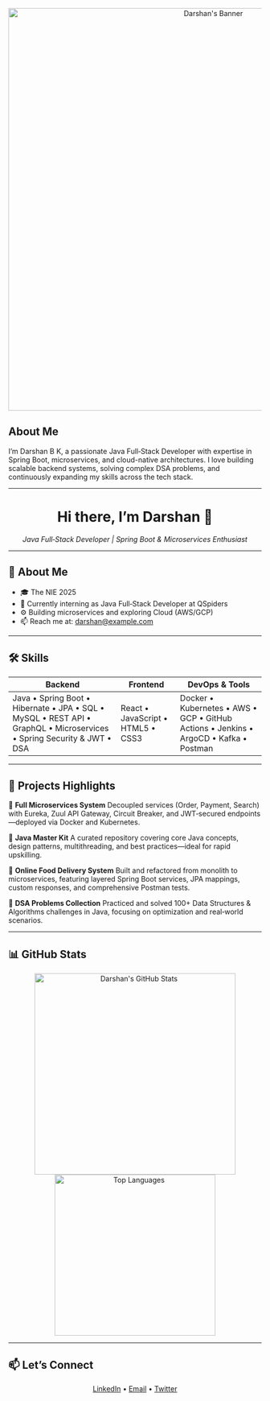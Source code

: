 <!-- Banner / Header -->

<p align="center">
  <img src="https://raw.githubusercontent.com/DarshanBK812/DarshanBK812/main/assets/banner.png" alt="Darshan's Banner" width="800"/>
</p>

<!-- About Me -->

## About Me

I’m Darshan B K, a passionate Java Full‑Stack Developer with expertise in Spring Boot, microservices, and cloud-native architectures. I love building scalable backend systems, solving complex DSA problems, and continuously expanding my skills across the tech stack.

---

<h1 align="center">Hi there, I’m Darshan 👋</h1>
<p align="center">
  <em>Java Full‑Stack Developer | Spring Boot &amp; Microservices Enthusiast</em>
</p>

---

## 🔭 About Me

* 🎓 The NIE 2025
* 💼 Currently interning as Java Full‑Stack Developer at QSpiders
* ⚙️ Building microservices and exploring Cloud (AWS/GCP)
* 📫 Reach me at: <a href="mailto:darshan@example.com">[darshan@example.com](mailto:darshan@example.com)</a>

---

## 🛠️ Skills

| Backend                                                                                                               | Frontend                          | DevOps & Tools                                                                        |
| --------------------------------------------------------------------------------------------------------------------- | --------------------------------- | ------------------------------------------------------------------------------------- |
| Java • Spring Boot • Hibernate • JPA • SQL • MySQL • REST API • GraphQL • Microservices • Spring Security & JWT • DSA | React • JavaScript • HTML5 • CSS3 | Docker • Kubernetes • AWS • GCP • GitHub Actions • Jenkins • ArgoCD • Kafka • Postman |

---

## 🚀 Projects Highlights

🔹 **Full Microservices System**
Decoupled services (Order, Payment, Search) with Eureka, Zuul API Gateway, Circuit Breaker, and JWT‑secured endpoints—deployed via Docker and Kubernetes.

🔹 **Java Master Kit**
A curated repository covering core Java concepts, design patterns, multithreading, and best practices—ideal for rapid upskilling.

🔹 **Online Food Delivery System**
Built and refactored from monolith to microservices, featuring layered Spring Boot services, JPA mappings, custom responses, and comprehensive Postman tests.

🔹 **DSA Problems Collection**
Practiced and solved 100+ Data Structures & Algorithms challenges in Java, focusing on optimization and real‑world scenarios.

---

## 📊 GitHub Stats

<p align="center">
  <img src="https://github-readme-stats.vercel.app/api?username=DarshanBK812&show_icons=true&theme=vue&count_private=true" alt="Darshan's GitHub Stats" width="400"/>
  <img src="https://github-readme-stats.vercel.app/api/top-langs/?username=DarshanBK812&layout=compact&theme=vue" alt="Top Languages" width="320"/>
</p>

---

## 📫 Let’s Connect

<p align="center">
  <a href="https://www.linkedin.com/in/darshan-b-k-a7b501298/" target="_blank">LinkedIn</a> •
  <a href="mailto:darshan@example.com">Email</a> •
  <a href="https://twitter.com/your_twitter">Twitter</a>
</p>

